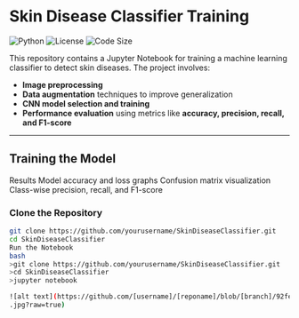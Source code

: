# Skin Disease Classifier Training
![Python](https://img.shields.io/badge/Python-blue?style=flat-square)
![License](https://img.shields.io/badge/license-MIT-green)
![Code Size](https://img.shields.io/github/languages/code-size/Shehryar237/Skin-Disease-Classifier-Training)

This repository contains a Jupyter Notebook for training a machine learning classifier to detect skin diseases. The project involves:

- **Image preprocessing**
- **Data augmentation** techniques to improve generalization
- **CNN model selection and training**
- **Performance evaluation** using metrics like **accuracy, precision, recall, and F1-score**

---
## Training the Model

Results
Model accuracy and loss graphs
Confusion matrix visualization
Class-wise precision, recall, and F1-score

### Clone the Repository
```bash
git clone https://github.com/yourusername/SkinDiseaseClassifier.git
cd SkinDiseaseClassifier
Run the Notebook
bash
>git clone https://github.com/yourusername/SkinDiseaseClassifier.git
>cd SkinDiseaseClassifier
>jupyter notebook

![alt text](https://github.com/[username]/[reponame]/blob/[branch]/92fe2f92-be8d-4f5e-a58b-b1e2b1cf66d3.jpeg
.jpg?raw=true)

